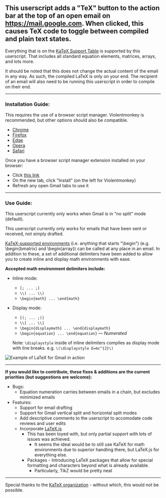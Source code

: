 ## This userscript adds a "TeX" button to the action bar at the top of an open email on https://mail.google.com. When clicked, this causes TeX code to toggle between compiled and plain text states.

Everything that is on the [KaTeX Support Table](https://katex.org/docs/support_table) is supported by this userscript. That includes all standard equation elements, matrices, arrays, and lots more.

It should be noted that this does not change the actual content of the email in any way. As such, the compiled LaTeX is only on your end. The recipient of an email will also need to be running this userscript in order to compile on their end.

---
### Installation Guide:

This requires the use of a browser script manager. Violentmonkey is recommended, but other options should also be compatible.
* [Chrome](https://chromewebstore.google.com/detail/violentmonkey/jinjaccalgkegednnccohejagnlnfdag)
* [Firefox](https://addons.mozilla.org/en-US/firefox/addon/violentmonkey/)
* [Edge](https://microsoftedge.microsoft.com/addons/detail/violentmonkey/eeagobfjdenkkddmbclomhiblgggliao)
* [Opera](https://github.com/OpenUserJs/OpenUserJS.org/wiki/Violentmonkey-for-Opera)
* [Safari](https://apps.apple.com/us/app/meddlemonkey/id1539631953?mt=12)

Once you have a browser script manager extension installed on your browser:
* Click [this link](https://github.com/LoganJFisher/LaTeX-for-Gmail/raw/refs/heads/main/LaTeX-for-Gmail.user.js)
* On the new tab, click "Install" (on the left for Violentmonkey)
* Refresh any open Gmail tabs to use it

---
### Use Guide:

This userscript currently only works when Gmail is in "no split" mode (default).

This userscript currently only works for emails that have been sent or received, not simply drafted.

[KaTeX-supported environments](https://katex.org/docs/support_table) (i.e. anything that starts "\begin") (e.g. \begin{bmatrix} and \begin{array}) can be called at any place in an email. In addition to these, a set of additional delimiters have been added to allow you to create inline and display math environments with ease.

**Accepted math environment delimiters include:**
* Inline mode:
  * `[; ... ;]`
  * `\\( ... \\)`
  * `\begin{math} ... \end{math}`
* Display mode:
  * `[(; ... ;)]`
  * `\\[ ... \\]`
  * `\begin{displaymath} ... \end{displaymath}`
  * `\begin{equation} ... \end{equation}` — *Numerated*
 
  Note: `\displaystyle` inside of inline delimiters compiles as display mode with line breaks. e.g. `\(\displaystyle E=mc^{2}\)`
 
 ![Example of LaTeX for Gmail in action](https://i.imgur.com/zEIsQeL.png)
 
 ---

**If you would like to contribute, these fixes & additions are the current priorities (but suggestions are welcome):**
* Bugs:
  * Equation numeration carries between emails in a chain, but excludes minimized emails
* Features:
  * Support for email drafting
  * Support for Gmail vertical split and horizontal split modes
  * Add descriptive comments to the userscript to accomodate code reviews and user edits
  * Incorporate [LaTeX.js](https://latex.js.org/)
    * This has been toyed with, but only partial support with lots of issues was achieved.
      * It seems the ideal would be to still use KaTeX for math environments due to superior handling there, but LaTeX.js for everything else.
    * Packages - Introducing LaTeX packages that allow for special formatting and characters beyond what is already available.
      * Particularly, TikZ would be pretty neat
---

Special thanks to the [KaTeX organization](https://katex.org/) - without which, this would not be possible.
